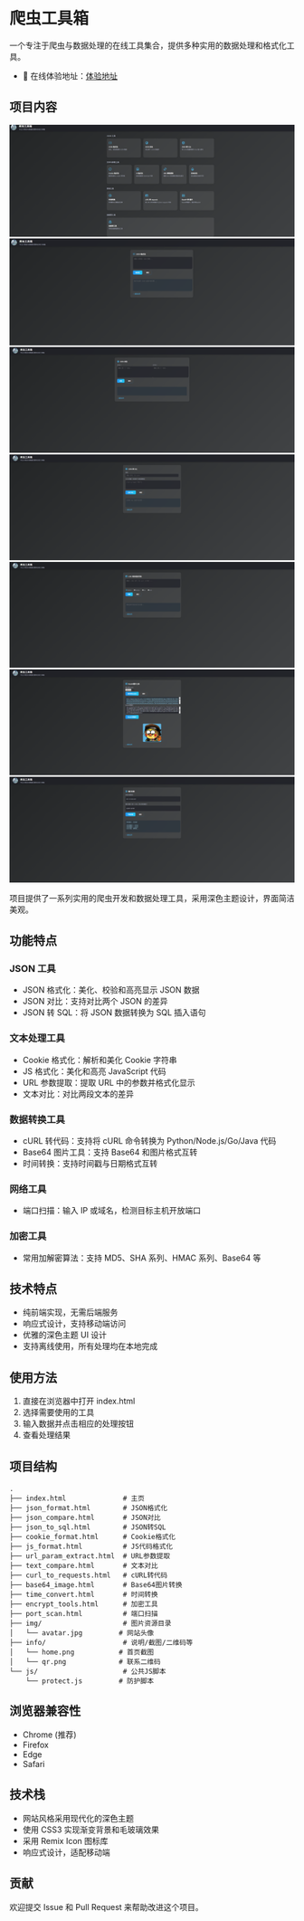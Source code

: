 # 爬虫工具箱

一个专注于爬虫与数据处理的在线工具集合，提供多种实用的数据处理和格式化工具。
- :pencil: 在线体验地址：[体验地址](https://spider007.icu/)
## 项目内容

![项目首页截图](info/home.png)
![JSON格式化](info/json_format.png)
![JSON对比](info/json_compare.png)
![JSON转SQL](info/json_to_sql.png)
![CURL To Code](info/curl.png)
![Base64ToImage](info/base.png)
![端口扫描](info/port.png)

项目提供了一系列实用的爬虫开发和数据处理工具，采用深色主题设计，界面简洁美观。

## 功能特点

### JSON 工具

- JSON 格式化：美化、校验和高亮显示 JSON 数据
- JSON 对比：支持对比两个 JSON 的差异
- JSON 转 SQL：将 JSON 数据转换为 SQL 插入语句

### 文本处理工具

- Cookie 格式化：解析和美化 Cookie 字符串
- JS 格式化：美化和高亮 JavaScript 代码
- URL 参数提取：提取 URL 中的参数并格式化显示
- 文本对比：对比两段文本的差异

### 数据转换工具

- cURL 转代码：支持将 cURL 命令转换为 Python/Node.js/Go/Java 代码
- Base64 图片工具：支持 Base64 和图片格式互转
- 时间转换：支持时间戳与日期格式互转

### 网络工具

- 端口扫描：输入 IP 或域名，检测目标主机开放端口

### 加密工具

- 常用加解密算法：支持 MD5、SHA 系列、HMAC 系列、Base64 等

## 技术特点

- 纯前端实现，无需后端服务
- 响应式设计，支持移动端访问
- 优雅的深色主题 UI 设计
- 支持离线使用，所有处理均在本地完成

## 使用方法

1. 直接在浏览器中打开 index.html
2. 选择需要使用的工具
3. 输入数据并点击相应的处理按钮
4. 查看处理结果

## 项目结构

```
.
├── index.html              # 主页
├── json_format.html        # JSON格式化
├── json_compare.html       # JSON对比
├── json_to_sql.html        # JSON转SQL
├── cookie_format.html      # Cookie格式化
├── js_format.html          # JS代码格式化
├── url_param_extract.html  # URL参数提取
├── text_compare.html       # 文本对比
├── curl_to_requests.html   # cURL转代码
├── base64_image.html       # Base64图片转换
├── time_convert.html       # 时间转换
├── encrypt_tools.html      # 加密工具
├── port_scan.html          # 端口扫描
├── img/                    # 图片资源目录
│   └── avatar.jpg         # 网站头像
├── info/                   # 说明/截图/二维码等
│   └── home.png           # 首页截图
│   └── qr.png             # 联系二维码
└── js/                     # 公共JS脚本
    └── protect.js         # 防护脚本
```

## 浏览器兼容性

- Chrome (推荐)
- Firefox
- Edge
- Safari

## 技术栈

- 网站风格采用现代化的深色主题
- 使用 CSS3 实现渐变背景和毛玻璃效果
- 采用 Remix Icon 图标库
- 响应式设计，适配移动端

## 贡献

欢迎提交 Issue 和 Pull Request 来帮助改进这个项目。
